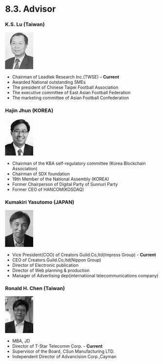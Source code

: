 # 8.3. Advisor

### K.S. Lu (Taiwan)

![](../../.gitbook/assets/p6.png)

* Chairman of Leadtek Research Inc.(TWSE) – **Current**
* Awarded National outstanding SMEs
* The president of Chinese Taipei Football Association
* The executive committee of East Asian Football Federation
* The marketing committee of Asian Football Confederation

### Hajin Jhun (KOREA)

![](../../.gitbook/assets/p7.jpg)

* Chairman of the KBA self-regulatory committee (Korea Blockchain Association)
* Chairman of SDX foundation
* 19th Member of the National Assembly (KOREA)
* Former Chairperson of Digital Party of Sunnuri Party&#x20;
* Former CEO of HANCOM(KOSDAQ)

### Kumakiri Yasutomo (JAPAN)

![](../../.gitbook/assets/p9.jpg)

* Vice President(COO) of Creators Guild.Co,ltd(Impress Group) - **Current**
* CEO of Creators Guild.Co,ltd(Nippon Group)
* Director of Electronic publication
* Director of Web planning & production
* Manager of Advertising dep(international telecommunications company)

### Ronald H. Chen (Taiwan)

![](../../.gitbook/assets/p8.png)

* MBA, JD
* Director of T-Star Telecomm Corp. - **Current**
* Supervisor of the Board, CSun Manufacturing LTD.
* Independent Director of Advancision Corp.,Cayman
